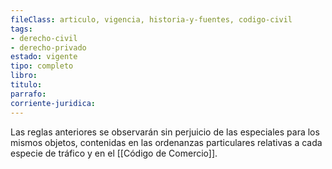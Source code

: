 ```yaml
---
fileClass: articulo, vigencia, historia-y-fuentes, codigo-civil
tags:
- derecho-civil
- derecho-privado
estado: vigente
tipo: completo
libro:
titulo:
parrafo:
corriente-juridica:
---
```

Las reglas anteriores se observarán sin perjuicio de las especiales para los mismos objetos, contenidas en las ordenanzas particulares relativas a cada especie de tráfico y en el [[Código de Comercio]].